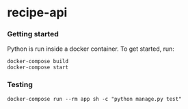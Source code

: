 # recipe-api

### Getting started

Python is run inside a docker container. To get started, run:

```
docker-compose build
docker-compose start
```

### Testing

```
docker-compose run --rm app sh -c "python manage.py test"
```
